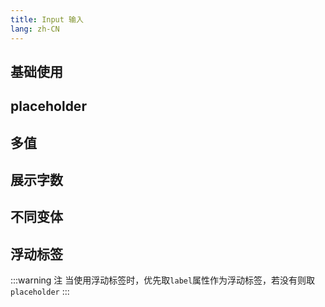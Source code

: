 ```yaml
---
title: Input 输入
lang: zh-CN
---
```


## 基础使用

<!-- @Code:basicUsage -->

## placeholder

<!-- @Code:placeholder -->

## 多值

<!-- @Code:multiple -->

## 展示字数

<!-- @Code:showLengthInfo -->

## 不同变体

<!-- @Code:differentVariants -->

## 浮动标签

<!-- @Code:floatLabel -->

:::warning 注
当使用浮动标签时，优先取`label`属性作为浮动标签，若没有则取`placeholder`
:::